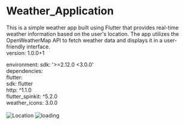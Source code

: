 # Weather_Application
This is a simple weather app built using Flutter that provides real-time weather information based on the user's location. The app utilizes the OpenWeatherMap API to fetch weather data and displays it in a user-friendly interface.
<br>
version: 1.0.0+1

environment:
  sdk: '>=2.12.0 <3.0.0'
  <br>
dependencies:<br>
  flutter:<br>
    sdk: flutter<br>
  http: ^1.1.0<br>
  flutter_spinkit: ^5.2.0<br>
  weather_icons: 3.0.0<br>
  <br>
![Location](https://github.com/Akashkhot2000/Mobile_Application/assets/147876348/8eac4b67-75ef-4853-b423-45d8c04717a1)
![loading](https://github.com/Akashkhot2000/Mobile_Application/assets/147876348/31d2b56d-e212-45b0-bfd0-283a3905e6f0)

